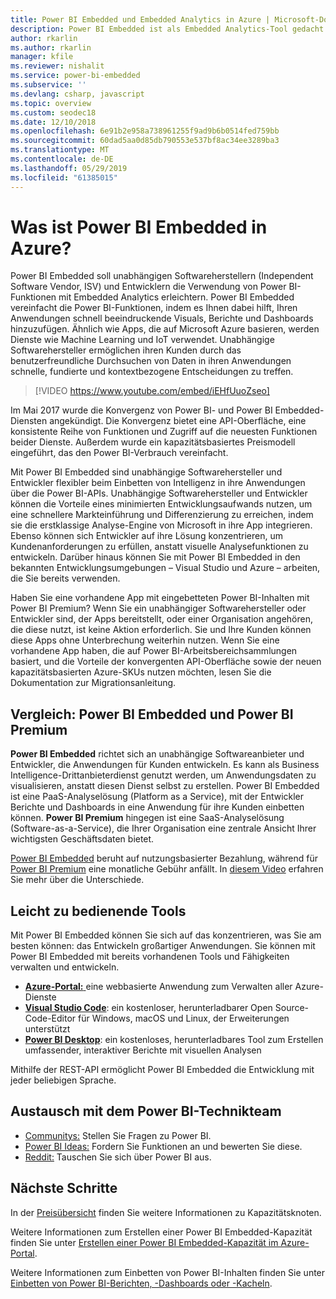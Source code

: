 ```yaml
---
title: Power BI Embedded und Embedded Analytics in Azure | Microsoft-Dokumentation
description: Power BI Embedded ist als Embedded Analytics-Tool gedacht und soll die Nutzung von Power BI-Funktionen für unabhängige Softwarehersteller und Entwickler vereinfachen und ihnen dabei helfen, ihren Anwendungen schnell beeindruckende Visuals, Berichte und Dashboards hinzuzufügen. In diesem Artikel erfahren Sie mehr über Embedded Analytics-Software, Embedded Analytics-Tools sowie eingebettete Business Intelligence-Tools bei der Verwendung von Power BI Embedded.
author: rkarlin
ms.author: rkarlin
manager: kfile
ms.reviewer: nishalit
ms.service: power-bi-embedded
ms.subservice: ''
ms.devlang: csharp, javascript
ms.topic: overview
ms.custom: seodec18
ms.date: 12/10/2018
ms.openlocfilehash: 6e91b2e958a738961255f9ad9b6b0514fed759bb
ms.sourcegitcommit: 60dad5aa0d85db790553e537bf8ac34ee3289ba3
ms.translationtype: MT
ms.contentlocale: de-DE
ms.lasthandoff: 05/29/2019
ms.locfileid: "61385015"
---
```

# <a name="what-is-power-bi-embedded-in-azure"></a>Was ist Power BI Embedded in Azure?

Power BI Embedded soll unabhängigen Softwareherstellern (Independent Software Vendor, ISV) und Entwicklern die Verwendung von Power BI-Funktionen mit Embedded Analytics erleichtern. Power BI Embedded vereinfacht die Power BI-Funktionen, indem es Ihnen dabei hilft, Ihren Anwendungen schnell beeindruckende Visuals, Berichte und Dashboards hinzuzufügen. Ähnlich wie Apps, die auf Microsoft Azure basieren, werden Dienste wie Machine Learning und IoT verwendet. Unabhängige Softwarehersteller ermöglichen ihren Kunden durch das benutzerfreundliche Durchsuchen von Daten in ihren Anwendungen schnelle, fundierte und kontextbezogene Entscheidungen zu treffen.

> [!VIDEO https://www.youtube.com/embed/iEHfUuoZseo]

Im Mai 2017 wurde die Konvergenz von Power BI- und Power BI Embedded-Diensten angekündigt. Die Konvergenz bietet eine API-Oberfläche, eine konsistente Reihe von Funktionen und Zugriff auf die neuesten Funktionen beider Dienste. Außerdem wurde ein kapazitätsbasiertes Preismodell eingeführt, das den Power BI-Verbrauch vereinfacht.

Mit Power BI Embedded sind unabhängige Softwarehersteller und Entwickler flexibler beim Einbetten von Intelligenz in ihre Anwendungen über die Power BI-APIs. Unabhängige Softwarehersteller und Entwickler können die Vorteile eines minimierten Entwicklungsaufwands nutzen, um eine schnellere Markteinführung und Differenzierung zu erreichen, indem sie die erstklassige Analyse-Engine von Microsoft in ihre App integrieren. Ebenso können sich Entwickler auf ihre Lösung konzentrieren, um Kundenanforderungen zu erfüllen, anstatt visuelle Analysefunktionen zu entwickeln. Darüber hinaus können Sie mit Power BI Embedded in den bekannten Entwicklungsumgebungen – Visual Studio und Azure – arbeiten, die Sie bereits verwenden.

Haben Sie eine vorhandene App mit eingebetteten Power BI-Inhalten mit Power BI Premium? Wenn Sie ein unabhängiger Softwarehersteller oder Entwickler sind, der Apps bereitstellt, oder einer Organisation angehören, die diese nutzt, ist keine Aktion erforderlich. Sie und Ihre Kunden können diese Apps ohne Unterbrechung weiterhin nutzen. Wenn Sie eine vorhandene App haben, die auf Power BI-Arbeitsbereichsammlungen basiert, und die Vorteile der konvergenten API-Oberfläche sowie der neuen kapazitätsbasierten Azure-SKUs nutzen möchten, lesen Sie die Dokumentation zur Migrationsanleitung.

## <a name="comparing-power-bi-embedded-with-power-bi-premium"></a>Vergleich: Power BI Embedded und Power BI Premium

**Power BI Embedded** richtet sich an unabhängige Softwareanbieter und Entwickler, die Anwendungen für Kunden entwickeln. Es kann als Business Intelligence-Drittanbieterdienst genutzt werden, um Anwendungsdaten zu visualisieren, anstatt diesen Dienst selbst zu erstellen. Power BI Embedded ist eine PaaS-Analyselösung (Platform as a Service), mit der Entwickler Berichte und Dashboards in eine Anwendung für ihre Kunden einbetten können. **Power BI Premium** hingegen ist eine SaaS-Analyselösung (Software-as-a-Service), die Ihrer Organisation eine zentrale Ansicht Ihrer wichtigsten Geschäftsdaten bietet. 

[Power BI Embedded](https://azure.microsoft.com/pricing/details/power-bi-embedded/) beruht auf nutzungsbasierter Bezahlung, während für [Power BI Premium](https://powerbi.microsoft.com/calculator/) eine monatliche Gebühr anfällt. In [diesem Video](https://www.youtube.com/watch?v=0y2oJikC6Xc&t=0s&list=PLv2BtOtLblH1dQPV49Ni12olDcUoW-GEl&index=3) erfahren Sie mehr über die Unterschiede.

## <a name="easy-to-use-tools"></a>Leicht zu bedienende Tools

Mit Power BI Embedded können Sie sich auf das konzentrieren, was Sie am besten können: das Entwickeln großartiger Anwendungen. Sie können mit Power BI Embedded mit bereits vorhandenen Tools und Fähigkeiten verwalten und entwickeln.

* [**Azure-Portal:** ](https://portal.azure.com/) eine webbasierte Anwendung zum Verwalten aller Azure-Dienste
* [**Visual Studio Code**](https://code.visualstudio.com/docs): ein kostenloser, herunterladbarer Open Source-Code-Editor für Windows, macOS und Linux, der Erweiterungen unterstützt
* [**Power BI Desktop**](https://powerbi.microsoft.com/desktop/): ein kostenloses, herunterladbares Tool zum Erstellen umfassender, interaktiver Berichte mit visuellen Analysen

Mithilfe der REST-API ermöglicht Power BI Embedded die Entwicklung mit jeder beliebigen Sprache.

## <a name="engage-with-the-power-bi-engineering-team"></a>Austausch mit dem Power BI-Technikteam

* [Communitys:](https://community.powerbi.com/) Stellen Sie Fragen zu Power BI.
* [Power BI Ideas:](https://ideas.powerbi.com) Fordern Sie Funktionen an und bewerten Sie diese.
* [Reddit:](https://www.reddit.com/r/PowerBI/) Tauschen Sie sich über Power BI aus.

## <a name="next-steps"></a>Nächste Schritte

In der [Preisübersicht](https://azure.microsoft.com/pricing/details/power-bi-embedded/) finden Sie weitere Informationen zu Kapazitätsknoten.

Weitere Informationen zum Erstellen einer Power BI Embedded-Kapazität finden Sie unter [Erstellen einer Power BI Embedded-Kapazität im Azure-Portal](azure-pbie-create-capacity.md).

Weitere Informationen zum Einbetten von Power BI-Inhalten finden Sie unter [Einbetten von Power BI-Berichten, -Dashboards oder -Kacheln](https://powerbi.microsoft.com/documentation/powerbi-developer-embedding-content/).
